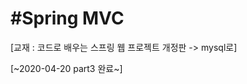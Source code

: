 #Spring MVC
=========================================================
[교재 : 코드로 배우는 스프링 웹 프로젝트 개정판 -> mysql로]

[~2020-04-20 part3 완료~]
